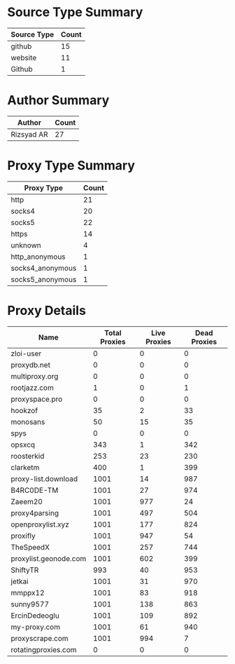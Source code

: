 # Source Type Summary

| Source Type | Count |
|-------------|-------|
| github | 15 |
| website | 11 |
| Github | 1 |


# Author Summary

| Author | Count |
|--------|-------|
| Rizsyad AR | 27 |


# Proxy Type Summary

| Proxy Type | Count |
|------------|-------|
| http | 21 |
| socks4 | 20 |
| socks5 | 22 |
| https | 14 |
| unknown | 4 |
| http_anonymous | 1 |
| socks4_anonymous | 1 |
| socks5_anonymous | 1 |


# Proxy Details

| Name | Total Proxies | Live Proxies | Dead Proxies |
|------|---------------|--------------|---------------|
| zloi-user | 0 | 0 | 0 |
| proxydb.net | 0 | 0 | 0 |
| multiproxy.org | 0 | 0 | 0 |
| rootjazz.com | 1 | 0 | 1 |
| proxyspace.pro | 0 | 0 | 0 |
| hookzof | 35 | 2 | 33 |
| monosans | 50 | 15 | 35 |
| spys | 0 | 0 | 0 |
| opsxcq | 343 | 1 | 342 |
| roosterkid | 253 | 23 | 230 |
| clarketm | 400 | 1 | 399 |
| proxy-list.download | 1001 | 14 | 987 |
| B4RC0DE-TM | 1001 | 27 | 974 |
| Zaeem20 | 1001 | 977 | 24 |
| proxy4parsing | 1001 | 497 | 504 |
| openproxylist.xyz | 1001 | 177 | 824 |
| proxifly | 1001 | 947 | 54 |
| TheSpeedX | 1001 | 257 | 744 |
| proxylist.geonode.com | 1001 | 602 | 399 |
| ShiftyTR | 993 | 40 | 953 |
| jetkai | 1001 | 31 | 970 |
| mmppx12 | 1001 | 83 | 918 |
| sunny9577 | 1001 | 138 | 863 |
| ErcinDedeoglu | 1001 | 109 | 892 |
| my-proxy.com | 1001 | 61 | 940 |
| proxyscrape.com | 1001 | 994 | 7 |
| rotatingproxies.com | 0 | 0 | 0 |
